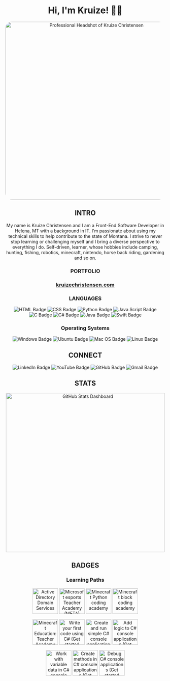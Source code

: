<!---
Tech-Wizz/Tech-Wizz is a ✨ special ✨ repository because its `README.md` (this file) appears on your GitHub profile.
You can click the Preview link to take a look at your changes.
--->

<h1 align='center'>Hi, I'm Kruize! 👋🏻 </h1>

<div align='center'><img src='https://www.kruizechristensen.com/images/KruizeChristensen.png' alt='Professional Headshot of Kruize Christensen' style='border-radius: 20px;' height='559' width='559'></div>

<h2 align='center'>INTRO</h2>

<p align='center'>
    My name is Kruize Christensen and I am a Front-End Software Developer in Helena, MT with a background in IT. I'm passionate about using my technical skills to help contribute to the state of Montana. I strive to never stop learning or challenging myself and I bring a diverse perspective to everything I do. Self-driven, learner,  whose hobbies include camping, hunting, fishing, robotics, minecraft, nintendo, horse back riding, gardening and so on.
</p>

<h3 align='center'>PORTFOLIO<h3>
<p align='center'>
    <a href='https://www.davidthedev.tech'>kruizechristensen.com</a>
</p>

<h3 align='center'>LANGUAGES</h3>
<p align='center'>
    <img src="https://img.shields.io/badge/HTML-e34c26?style=for-the-badge&logo=html5&logoColor=white" alt="HTML Badge">
    <img src="https://img.shields.io/badge/CSS-563d7c?&style=for-the-badge&logo=css3&logoColor=white" alt="CSS Badge">
    <img src="https://img.shields.io/badge/Python-3776AB?style=for-the-badge&logo=python&logoColor=white" alt="Python Badge">
    <img src="https://img.shields.io/badge/JavaScript-F7DF1E?style=for-the-badge&logo=javascript&logoColor=black" alt="Java Script Badge">
    <img src="https://img.shields.io/badge/C-00599C?style=for-the-badge&logo=c&logoColor=white" alt="C Badge">
    <img src="https://img.shields.io/badge/C%23-239120?style=for-the-badge&logo=c-sharp&logoColor=white" alt="C# Badge">
    <img src="https://img.shields.io/badge/Java-ED8B00?style=for-the-badge&logo=openjdk&logoColor=white" alt="Java Badge">
    <img src="https://img.shields.io/badge/Swift-FA7343?style=for-the-badge&logo=swift&logoColor=white" alt="Swift Badge">
</p>

<h3 align='center'>Operating Systems</h3>

<p align='center'>
    <img src="https://img.shields.io/badge/Windows-0078D6?style=for-the-badge&logo=windows&logoColor=white" alt="Windows Badge">
    <img src="https://img.shields.io/badge/Ubuntu-E95420?style=for-the-badge&logo=ubuntu&logoColor=white" alt="Ubuntu Badge">
    <img src="https://img.shields.io/badge/mac%20os-000000?style=for-the-badge&logo=apple&logoColor=white" alt="Mac OS Badge">
    <img src="https://img.shields.io/badge/Linux-FCC624?style=for-the-badge&logo=linux&logoColor=black" alt="Linux Badge">

</p>

<h2 align='center'>CONNECT</h2>

<p align='center'>
    <a href='https://www.linkedin.com/in/kruize-christensen/' target='_blank' style='color: inherit; text-decoration: none;'><img src="https://img.shields.io/badge/LinkedIn-0077B5?style=for-the-badge&logo=linkedin&logoColor=white" alt="LinkedIn Badge"></a>
    <a href='https://www.youtube.com/channel/UCUPhyAyXVj7udb1Ab67b_Sw' target='_blank' style='color: inherit; text-decoration: none;'><img src="https://img.shields.io/badge/YouTube-FF0000?style=for-the-badge&logo=youtube&logoColor=white" alt="YouTube Badge"></a>
    <a href='https://github.com/Tech-Wizz' target='_blank' style='color: inherit; text-decoration: none;'><img src="https://img.shields.io/badge/GitHub-100000?style=for-the-badge&logo=github&logoColor=white" alt="GitHub Badge"></a>
    <a href='mailto:christensen.kruize@gmail.com?Subject=Greetings!' target='_blank' style='color: inherit; text-decoration: none;'><img src="https://img.shields.io/badge/Gmail-D14836?style=for-the-badge&logo=gmail&logoColor=white" alt="Gmail Badge"></a>
</p>

<h2 align='center'>STATS</h2>

<p align='center'>
    <img src="https://github-readme-stats-kruizes-projects.vercel.app/api?username=Tech-Wizz&count_private=true&show_icons=true?theme=shadow_green" width="500" alt="GitHub Stats Dashboard">
</p>

<h2 align='center'>BADGES</h2>
<h3 align='center'>Learning Paths</h3>
<p align='center'>
    <img src="https://www.kruizechristensen.com/images/badges/active-directory-domain-services.svg" alt="Active Directory Domain Services" style="width: 80px; height: 80px;">
    <img src="https://www.kruizechristensen.com/images/badges/microsoft-esports-teacher-academy.svg" alt="Microsoft esports Teacher Academy (META)" style="width: 80px; height: 80px;">
    <img src="https://www.kruizechristensen.com/images/badges/minecraft-python-coding-academy.svg" alt="Minecraft Python coding academy" style="width: 80px; height: 80px;">
    <img src="https://www.kruizechristensen.com/images/badges/minecraft-block-coding-academy.svg" alt="Minecraft block coding academy" style="width: 80px; height: 80px;">
</p>
<p align='center'>
    <img src="https://www.kruizechristensen.com/images/badges/minecraft-teacher-academy.svg" alt="Minecraft Education: Teacher Academy" style="width: 80px; height: 80px;">
    <img src="https://www.kruizechristensen.com/images/badges/get-started-c-sharp-part-1.svg" alt="Write your first code using C# (Get started with C#, Part 1)" style="width: 80px; height: 80px;">
    <img src="https://www.kruizechristensen.com/images/badges/get-started-c-sharp-part-2.svg" alt="Create and run simple C# console applications (Get started with C#, Part 2)" style="width: 80px; height: 80px;">
    <img src="https://www.kruizechristensen.com/images/badges/add-logic-c-sharp-console-applications.svg" alt="Add logic to C# console applications (Get started with C#, Part 3)" style="width: 80px; height: 80px;">
</p>
<p align='center'>
    <img src="https://www.kruizechristensen.com/images/badges/csharp-data.svg" alt="Work with variable data in C# console applications (Get started with C#, Part 4)" style="width: 80px; height: 80px;">
    <img src="https://www.kruizechristensen.com/images/badges/get-started-c-sharp-part-5.svg" alt="Create methods in C# console applications (Get started with C#, Part 5)" style="width: 80px; height: 80px;">
    <img src="https://www.kruizechristensen.com/images/badges/debug-c-sharp-console-applications.svg" alt="Debug C# console applications (Get started with C#, Part 6)" style="width: 80px; height: 80px;">
    
</p>
<!---
<h3 align='center'>Modules</h3>
<p align='center'>
    <img src="https://www.kruizechristensen.com/images/badges/" alt="" style="width: 80px; height: 80px;">
    <img src="https://www.kruizechristensen.com/images/badges/" alt="" style="width: 80px; height: 80px;">
    <img src="https://www.kruizechristensen.com/images/badges/" alt="" style="width: 80px; height: 80px;">
    <img src="https://www.kruizechristensen.com/images/badges/" alt="" style="width: 80px; height: 80px;">
</p>





<p align='center'>
    <img src="https://github-readme-stats-kruizes-projects.vercel.app/api/top-langs/?username=Tech-Wizz" width="350" alt="Most Used Languages Dashboard">
</p>


--->
